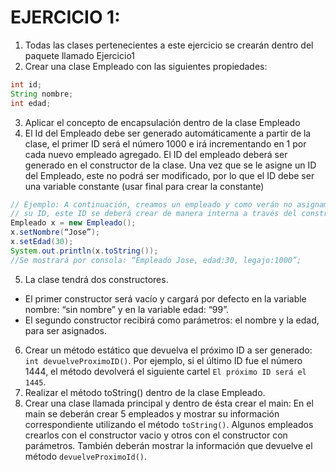 # EJERCICIO 1:
1. Todas las clases pertenecientes a este ejercicio se crearán dentro del 
paquete llamado Ejercicio1
2. Crear una clase Empleado con las siguientes propiedades:
```java
int id;
String nombre;
int edad;
```
3. Aplicar el concepto de encapsulación dentro de la clase Empleado
4. El Id del Empleado debe ser generado automáticamente a partir de la clase, 
el primer ID será el número 1000 e irá incrementando en 1 por cada nuevo 
empleado agregado. El ID del empleado deberá ser generado en el 
constructor de la clase. Una vez que se le asigne un ID del Empleado, este no 
podrá ser modificado, por lo que el ID debe ser una variable constante (usar 
final para crear la constante)
```java
// Ejemplo: A continuación, creamos un empleado y como verán no asignamos 
// su ID, este ID se deberá crear de manera interna a través del constructor.
Empleado x = new Empleado();
x.setNombre(“Jose”);
x.setEdad(30);
System.out.println(x.toString());
//Se mostrará por consola: “Empleado Jose, edad:30, legajo:1000”;
```
5. La clase tendrá dos constructores.
- El primer constructor será vacío y cargará por defecto en la variable nombre: 
“sin nombre” y en la variable edad: “99”.
- El segundo constructor recibirá como parámetros: el nombre y la edad, para 
ser asignados.
6. Crear un método estático que devuelva el próximo ID a ser generado: `int
devuelveProximoID()`. Por ejemplo, si el último ID fue el número 1444, el
método devolverá el siguiente cartel `El próximo ID será el 1445`.
7. Realizar el método toString() dentro de la clase Empleado.
8. Crear una clase llamada principal y dentro de ésta crear el main:
En el main se deberán crear 5 empleados y mostrar su información 
correspondiente utilizando el método `toString()`. Algunos empleados
crearlos con el constructor vacio y otros con el constructor con parámetros. 
También deberán mostrar la información que devuelve el método 
`devuelveProximoId()`.
